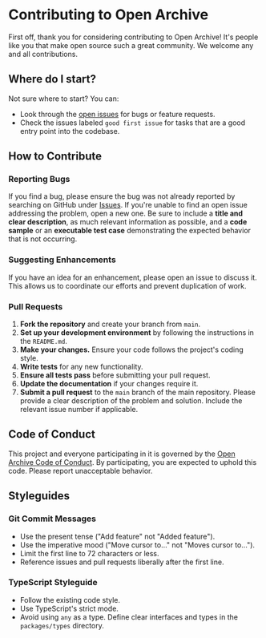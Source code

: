 # Contributing to Open Archive

First off, thank you for considering contributing to Open Archive! It's people like you that make open source such a great community. We welcome any and all contributions.

## Where do I start?

Not sure where to start? You can:

-   Look through the [open issues](https://github.com/your-username/open-archive/issues) for bugs or feature requests.
-   Check the issues labeled `good first issue` for tasks that are a good entry point into the codebase.

## How to Contribute

### Reporting Bugs

If you find a bug, please ensure the bug was not already reported by searching on GitHub under [Issues](https://github.com/your-username/open-archive/issues). If you're unable to find an open issue addressing the problem, open a new one. Be sure to include a **title and clear description**, as much relevant information as possible, and a **code sample** or an **executable test case** demonstrating the expected behavior that is not occurring.

### Suggesting Enhancements

If you have an idea for an enhancement, please open an issue to discuss it. This allows us to coordinate our efforts and prevent duplication of work.

### Pull Requests

1.  **Fork the repository** and create your branch from `main`.
2.  **Set up your development environment** by following the instructions in the `README.md`.
3.  **Make your changes.** Ensure your code follows the project's coding style.
4.  **Write tests** for any new functionality.
5.  **Ensure all tests pass** before submitting your pull request.
6.  **Update the documentation** if your changes require it.
7.  **Submit a pull request** to the `main` branch of the main repository. Please provide a clear description of the problem and solution. Include the relevant issue number if applicable.

## Code of Conduct

This project and everyone participating in it is governed by the [Open Archive Code of Conduct](CODE_OF_CONDUCT.md). By participating, you are expected to uphold this code. Please report unacceptable behavior.

## Styleguides

### Git Commit Messages

-   Use the present tense ("Add feature" not "Added feature").
-   Use the imperative mood ("Move cursor to..." not "Moves cursor to...").
-   Limit the first line to 72 characters or less.
-   Reference issues and pull requests liberally after the first line.

### TypeScript Styleguide

-   Follow the existing code style.
-   Use TypeScript's strict mode.
-   Avoid using `any` as a type. Define clear interfaces and types in the `packages/types` directory.

